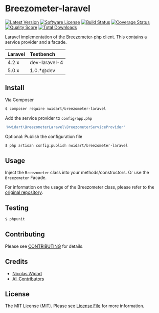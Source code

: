 # Breezometer-laravel

[![Latest Version](https://img.shields.io/github/release/nwidart/breezometer-laravel.svg?style=flat-square)](https://github.com/nwidart/breezometer-laravel/releases)
[![Software License](https://img.shields.io/badge/license-MIT-brightgreen.svg?style=flat-square)](LICENSE.md)
[![Build Status](https://img.shields.io/travis/nWidart/Breezometer-laravel/master.svg?style=flat-square)](https://travis-ci.org/nWidart/Breezometer-laravel)
[![Coverage Status](https://img.shields.io/scrutinizer/coverage/g/nwidart/breezometer-laravel.svg?style=flat-square)](https://scrutinizer-ci.com/g/nwidart/breezometer-laravel/code-structure)
[![Quality Score](https://img.shields.io/scrutinizer/g/nwidart/breezometer-laravel.svg?style=flat-square)](https://scrutinizer-ci.com/g/nwidart/breezometer-laravel)
[![Total Downloads](https://img.shields.io/packagist/dt/nwidart/breezometer-laravel.svg?style=flat-square)](https://packagist.org/packages/nwidart/breezometer-laravel)

Laravel implementation of the [Breezometer-php client](https://github.com/nWidart/Breezometer-php). This contains a service provider and a facade.

 Laravel  | Testbench
:---------|:----------
 4.2.x    | dev-laravel-4
 5.0.x    | 1.0.*@dev

## Install

Via Composer

``` bash
$ composer require nwidart/breezometer-laravel
```

Add the service provider to `config/app.php`

``` php
'Nwidart\BreezometerLaravel\BreezometerServiceProvider'
```

Optional: Publish the configuration file

``` bash
$ php artisan config:publish nwidart/breezometer-laravel
```
## Usage


Inject the `Breezometer` class into your methods/constructors. Or use the `Breezometer` Facade.

For information on the usage of the Breezometer class, please refer to the [original repository](https://github.com/nWidart/Breezometer-php).


## Testing

``` bash
$ phpunit
```

## Contributing

Please see [CONTRIBUTING](CONTRIBUTING.md) for details.

## Credits

- [Nicolas Widart](https://github.com/nWidart)
- [All Contributors](../../contributors)

## License

The MIT License (MIT). Please see [License File](LICENSE.md) for more information.

